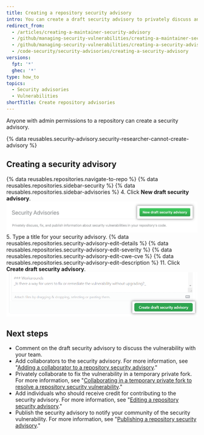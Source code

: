 ```yaml
---
title: Creating a repository security advisory
intro: You can create a draft security advisory to privately discuss and fix a security vulnerability in your open source project.
redirect_from:
  - /articles/creating-a-maintainer-security-advisory
  - /github/managing-security-vulnerabilities/creating-a-maintainer-security-advisory
  - /github/managing-security-vulnerabilities/creating-a-security-advisory
  - /code-security/security-advisories/creating-a-security-advisory
versions:
  fpt: '*'
  ghec: '*'
type: how_to
topics:
  - Security advisories
  - Vulnerabilities
shortTitle: Create repository advisories
---
```


Anyone with admin permissions to a repository can create a security advisory.

{% data reusables.security-advisory.security-researcher-cannot-create-advisory %}

## Creating a security advisory

{% data reusables.repositories.navigate-to-repo %}
{% data reusables.repositories.sidebar-security %}
{% data reusables.repositories.sidebar-advisories %}
4. Click **New draft security advisory**.
  ![Open draft advisory button](/assets/images/help/security/security-advisory-new-draft-security-advisory-button.png)
5. Type a title for your security advisory.
{% data reusables.repositories.security-advisory-edit-details %}
{% data reusables.repositories.security-advisory-edit-severity %}
{% data reusables.repositories.security-advisory-edit-cwe-cve %}
{% data reusables.repositories.security-advisory-edit-description %}
11. Click **Create draft security advisory**.
  ![Create security advisory button](/assets/images/help/security/security-advisory-create-security-advisory-button.png)

## Next steps

- Comment on the draft security advisory to discuss the vulnerability with your team.
- Add collaborators to the security advisory. For more information, see "[Adding a collaborator to a repository security advisory](/code-security/repository-security-advisories/adding-a-collaborator-to-a-repository-security-advisory)."
- Privately collaborate to fix the vulnerability in a temporary private fork. For more information, see "[Collaborating in a temporary private fork to resolve a repository security vulnerability](/code-security/repository-security-advisories/collaborating-in-a-temporary-private-fork-to-resolve-a-repository-security-vulnerability)."
- Add individuals who should receive credit for contributing to the security advisory. For more information, see "[Editing a repository security advisory](/code-security/repository-security-advisories/editing-a-repository-security-advisory#about-credits-for-security-advisories)."
- Publish the security advisory to notify your community of the security vulnerability. For more information, see "[Publishing a repository security advisory](/code-security/repository-security-advisories/publishing-a-repository-security-advisory)."

